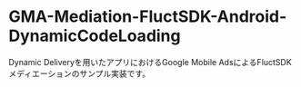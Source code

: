 # GMA-Mediation-FluctSDK-Android-DynamicCodeLoading

Dynamic Deliveryを用いたアプリにおけるGoogle Mobile AdsによるFluctSDKメディエーションのサンプル実装です。

